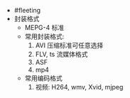 

- #fleeting
- 封装格式
    - MEPG-4 标准
    - 常用封装格式:
        1. AVI 压缩标准可任意选择
        2. FLV, ts 流媒体格式
        3. ASF
        4. mp4
    - 常用编码格式
        1. 视频: H264, wmv, Xvid, mjpeg